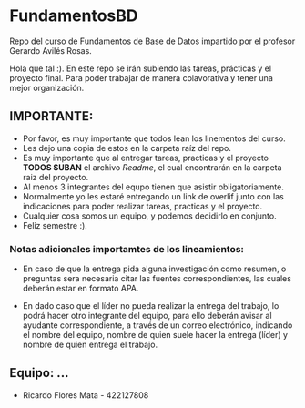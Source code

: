 # FundamentosBD
Repo del curso de Fundamentos de Base de Datos impartido por el profesor Gerardo Avilés Rosas.

Hola que tal :). En este repo se irán subiendo las tareas, prácticas y el proyecto final. Para poder trabajar de manera colavorativa y tener una mejor organización.

## IMPORTANTE:

* Por favor, es muy importante que todos lean los linementos del curso.
* Les dejo una copia de estos en la carpeta raíz del repo.
* Es muy importante que al entregar tareas, practicas y el proyecto **TODOS SUBAN** el archivo *_Readme_*, el cual encontrarán en la carpeta raiz del proyecto.
* Al menos 3 integrantes del equpo tienen que asistir obligatoriamente.
* Normalmente yo les estaré entregando un link de overlif junto con las indicaciones para poder realizar tareas, practicas y el proyecto.
* Cualquier cosa somos un equipo, y podemos decidirlo en conjunto.
* Feliz semestre :).

### Notas adicionales importamtes de los lineamientos:

* En caso de que la entrega pida alguna investigación como resumen, o preguntas sera necesaria citar las fuentes correspondientes, las cuales deberán estar en formato APA.

* En dado caso que el líder no pueda realizar la entrega del trabajo, lo podrá hacer otro integrante del equipo, para ello deberán avisar al ayudante correspondiente, a través de un correo electrónico, indicando el nombre del equipo, nombre de quien suele hacer la entrega (líder) y nombre
de quien entrega el trabajo.


## Equipo: ...
* Ricardo Flores Mata - 422127808